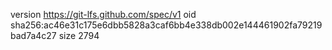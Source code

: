 version https://git-lfs.github.com/spec/v1
oid sha256:ac46e31c175e6dbb5828a3caf6bb4e338db002e144461902fa79219bad7a4c27
size 2794
